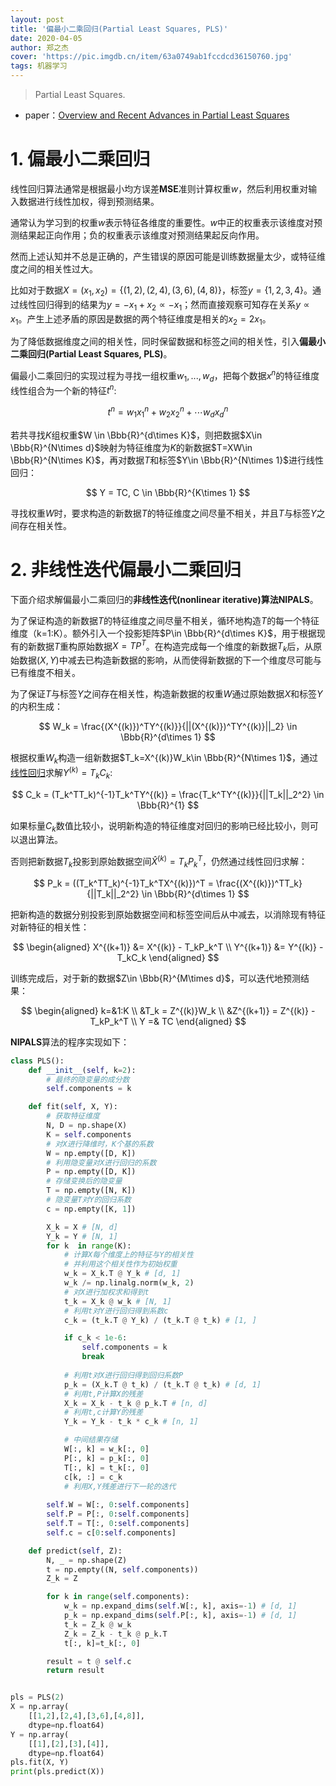 ```yaml
---
layout: post
title: '偏最小二乘回归(Partial Least Squares, PLS)'
date: 2020-04-05
author: 郑之杰
cover: 'https://pic.imgdb.cn/item/63a0749ab1fccdcd36150760.jpg'
tags: 机器学习
---
```


> Partial Least Squares.

- paper：[Overview and Recent Advances in Partial Least Squares](https://link.springer.com/chapter/10.1007/11752790_2)

# 1. 偏最小二乘回归

线性回归算法通常是根据最小均方误差**MSE**准则计算权重$w$，然后利用权重对输入数据进行线性加权，得到预测结果。

通常认为学习到的权重$w$表示特征各维度的重要性。$w$中正的权重表示该维度对预测结果起正向作用；负的权重表示该维度对预测结果起反向作用。

然而上述认知并不总是正确的，产生错误的原因可能是训练数据量太少，或特征维度之间的相关性过大。

比如对于数据$X=(x_1,x_2) = \{ (1,2), (2,4), (3,6), (4,8) \}$，标签$y= \{ 1, 2, 3, 4 \}$。通过线性回归得到的结果为$y=-x_1+x_2\propto -x_1$；然而直接观察可知存在关系$y \propto x_1$。产生上述矛盾的原因是数据的两个特征维度是相关的$x_2=2x_1$。

为了降低数据维度之间的相关性，同时保留数据和标签之间的相关性，引入**偏最小二乘回归(Partial Least Squares, PLS)**。

偏最小二乘回归的实现过程为寻找一组权重$w_1,...,w_d$，把每个数据$x^{n}$的特征维度线性组合为一个新的特征$t^{n}$:

$$ t^{n} = w_1x^{n}_1+ w_2x^{n}_2+ \cdots w_dx^{n}_d$$

若共寻找$K$组权重$W \in \Bbb{R}^{d\times K}$，则把数据$X\in \Bbb{R}^{N\times d}$映射为特征维度为$K$的新数据$T=XW\in \Bbb{R}^{N\times K}$，再对数据$T$和标签$Y\in \Bbb{R}^{N\times 1}$进行线性回归：

$$ Y = TC, C \in \Bbb{R}^{K\times 1} $$

寻找权重$W$时，要求构造的新数据$T$的特征维度之间尽量不相关，并且$T$与标签$Y$之间存在相关性。

# 2. 非线性迭代偏最小二乘回归

下面介绍求解偏最小二乘回归的**非线性迭代(nonlinear iterative)**算法**NIPALS**。

为了保证构造的新数据$T$的特征维度之间尽量不相关，循环地构造$T$的每一个特征维度（k=1:K）。额外引入一个投影矩阵$P\in \Bbb{R}^{d\times K}$，用于根据现有的新数据$T$重构原始数据$X=TP^T$。在构造完成每一个维度的新数据$T_k$后，从原始数据$(X,Y)$中减去已构造新数据的影响，从而使得新数据的下一个维度尽可能与已有维度不相关。

为了保证$T$与标签$Y$之间存在相关性，构造新数据的权重$W$通过原始数据$X$和标签$Y$的内积生成：

$$ W_k = \frac{(X^{(k)})^TY^{(k)}}{||(X^{(k)})^TY^{(k)}||_2} \in \Bbb{R}^{d\times 1} $$

根据权重$W_k$构造一组新数据$T_k=X^{(k)}W_k\in \Bbb{R}^{N\times 1}$，通过[线性回归](https://0809zheng.github.io/2020/03/12/regression.html#2-%E6%AD%A3%E8%A7%84%E6%96%B9%E7%A8%8B%E6%B3%95)求解$Y^{(k)}=T_kC_k$:

$$ C_k = (T_k^TT_k)^{-1}T_k^TY^{(k)} = \frac{T_k^TY^{(k)}}{||T_k||_2^2} \in \Bbb{R}^{1} $$

如果标量$C_k$数值比较小，说明新构造的特征维度对回归的影响已经比较小，则可以退出算法。

否则把新数据$T_k$投影到原始数据空间$\hat{X}^{(k)}=T_kP_k^T$，仍然通过线性回归求解：

$$ P_k = ((T_k^TT_k)^{-1}T_k^TX^{(k)})^T = \frac{(X^{(k)})^TT_k}{||T_k||_2^2} \in \Bbb{R}^{d\times 1} $$

把新构造的数据分别投影到原始数据空间和标签空间后从中减去，以消除现有特征对新特征的相关性：

$$ \begin{aligned} X^{(k+1)} &= X^{(k)} - T_kP_k^T \\ Y^{(k+1)} &= Y^{(k)} - T_kC_k \end{aligned} $$

训练完成后，对于新的数据$Z\in \Bbb{R}^{M\times d}$，可以迭代地预测结果：

$$ \begin{aligned} k=&1:K  \\ &T_k = Z^{(k)}W_k \\ &Z^{(k+1)} = Z^{(k)} - T_kP_k^T \\ Y =& TC \end{aligned} $$

**NIPALS**算法的程序实现如下：

```python
class PLS():
    def __init__(self, k=2):
        # 最终的隐变量的成分数
        self.components = k

    def fit(self, X, Y):
        # 获取特征维度
        N, D = np.shape(X)
        K = self.components
        # 对X进行降维时，K个基的系数 
        W = np.empty([D, K])
        # 利用隐变量对X进行回归的系数
        P = np.empty([D, K])
        # 存储变换后的隐变量
        T = np.empty([N, K])
        # 隐变量T对Y的回归系数
        c = np.empty([K, 1])

        X_k = X # [N, d]
        Y_k = Y # [N, 1]
        for k  in range(K):
            # 计算X每个维度上的特征与Y的相关性
            # 并利用这个相关性作为初始权重
            w_k = X_k.T @ Y_k # [d, 1]
            w_k /= np.linalg.norm(w_k, 2)
            # 对X进行加权求和得到t
            t_k = X_k @ w_k # [N, 1]
            # 利用t对Y进行回归得到系数c    
            c_k = (t_k.T @ Y_k) / (t_k.T @ t_k) # [1, ]

            if c_k < 1e-6:
                self.components = k
                break
        
            # 利用t对X进行回归得到回归系数P
            p_k = (X_k.T @ t_k) / (t_k.T @ t_k) # [d, 1]
            # 利用t,P计算X的残差
            X_k = X_k - t_k @ p_k.T # [n, d]
            # 利用t,c计算Y的残差
            Y_k = Y_k - t_k * c_k # [n, 1]

            # 中间结果存储
            W[:, k] = w_k[:, 0]
            P[:, k] = p_k[:, 0]
            T[:, k] = t_k[:, 0]
            c[k, :] = c_k
            # 利用X,Y残差进行下一轮的迭代
        
        self.W = W[:, 0:self.components]
        self.P = P[:, 0:self.components]
        self.T = T[:, 0:self.components]
        self.c = c[0:self.components]

    def predict(self, Z):
        N, _ = np.shape(Z)
        t = np.empty((N, self.components))
        Z_k = Z

        for k in range(self.components):
            w_k = np.expand_dims(self.W[:, k], axis=-1) # [d, 1]
            p_k = np.expand_dims(self.P[:, k], axis=-1) # [d, 1]
            t_k = Z_k @ w_k
            Z_k = Z_k - t_k @ p_k.T
            t[:, k]=t_k[:, 0]

        result = t @ self.c
        return result


pls = PLS(2)
X = np.array(
    [[1,2],[2,4],[3,6],[4,8]],
    dtype=np.float64)
Y = np.array(
    [[1],[2],[3],[4]],
    dtype=np.float64)
pls.fit(X, Y)
print(pls.predict(X))
```
